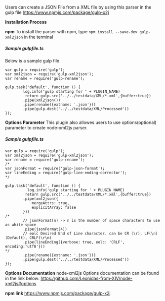 Users can create a JSON File from a XML file by using this parser in the gulp file
https://www.npmjs.com/package/gulp-x2j 

**Installation Process**

**npm**
To install the parser with npm, type ```npm install --save-dev gulp-xml2json``` in the terminal

##### Sample gulpfile.ts
Below is a sample gulp file
```
var gulp = require('gulp');
var xml2json = require('gulp-xml2json');
var rename = require('gulp-rename');
 
gulp.task('default', function () {
        log.info('gulp starting for ' + PLUGIN_NAME)
         return gulp.src('../../testdata/XML/*.xml',{buffer:true})
        .pipe(xml2json())
        .pipe(rename({extname: '.json'}))
        .pipe(gulp.dest('../../testdata/XML/Processed'))
});
```

**Options Parameter**
This plugin also allowes users to use options(optional) parameter to create node-xml2js parser.

##### Sample gulpfile.ts
```
var gulp = require('gulp');
var xml2json = require('gulp-xml2json');
var rename = require('gulp-rename');
/*
var jsonFormat = require('gulp-json-format');
var lineEnding = require('gulp-line-ending-corrector');
*/
 
gulp.task('default', function () {
          log.info('gulp starting for ' + PLUGIN_NAME)
         return gulp.src('../../testdata/XML/*.xml',{buffer:true})		
        .pipe(xml2json({            
            mergeAttrs: true,
            explicitArray: false
        }))
/*		
        // jsonFormat(n) -> n is the number of space characters to use as white space
        .pipe(jsonFormat(4))
        // eolc Desired End of Line character. can be CR (\r), LF(\n) (Default), CRLF(\r\n)
        .pipe(lineEnding({verbose: true, eolc: 'CRLF', encoding:'utf8'}))
*/
        .pipe(rename({extname: '.json'}))
        .pipe(gulp.dest('../../testdata/XML/Processed'))
});
```
**Options Documentation**
node-xml2js Options documentation can be found in the link below:
https://github.com/Leonidas-from-XIV/node-xml2js#options


**npm link**
https://www.npmjs.com/package/gulp-x2j
